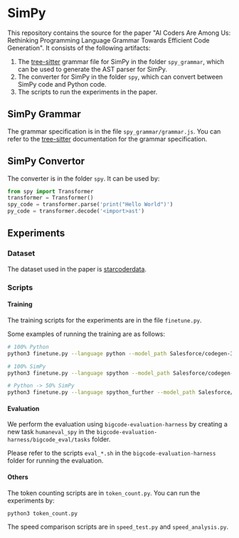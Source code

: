 
# SimPy
This repository contains the source for the paper "AI Coders Are Among Us: Rethinking Programming Language Grammar Towards Efficient Code Generation".
It consists of the following artifacts:
1. The [tree-sitter](https://tree-sitter.github.io/tree-sitter/creating-parsers#grammar-rules) grammar file for SimPy in the folder `spy_grammar`, which can be used to generate the AST parser for SimPy.
2. The converter for SimPy in the folder `spy`, which can convert between SimPy code and Python code.
3. The scripts to run the experiments in the paper.

##  SimPy Grammar
The grammar specification is in the file `spy_grammar/grammar.js`. You can refer to the [tree-sitter](https://tree-sitter.github.io/tree-sitter/creating-parsers#grammar-rules) documentation for the grammar specification.

## SimPy Convertor
The converter is in the folder `spy`. It can be used by:
```python
from spy import Transformer
transformer = Transformer()
spy_code = transformer.parse('print("Hello World")')
py_code = transformer.decode('<import>ast')
```

## Experiments

### Dataset
The dataset used in the paper is [starcoderdata](https://huggingface.co/datasets/bigcode/starcoderdata).

### Scripts

#### Training

The training scripts for the experiments are in the file `finetune.py`.

Some examples of running the training are as follows:
```bash
# 100% Python
python3 finetune.py --language python --model_path Salesforce/codegen-350M-nl --seq_length 512 --batch_size 8 --learning_rate 1.8e-4 --num_warmup_steps 3000 --dataset_name zhensuuu/starcoderdata_100star_py --epoch 5 --output_dir ./checkpoints/

# 100% SimPy
python3 finetune.py --language spython --model_path Salesforce/codegen-350M-nl --seq_length 512 --batch_size 8 --learning_rate 1.8e-4 --num_warmup_steps 3000 --dataset_name zhensuuu/starcoderdata_100star_py --epoch 5 --output_dir ./checkpoints/ 

# Python -> 50% SimPy
python3 finetune.py --language spython_further --model_path Salesforce/codegen-350M-nl --seq_length 512 --batch_size 8 --learning_rate 1.8e-4 --num_warmup_steps 3000 --dataset_name zhensuuu/starcoderdata_100star_py --epoch 5 --output_dir ./checkpoints/100star --further_train ./checkpoints/codegen-python/best_model --ratio 0.5
```

#### Evaluation
We perform the evaluation using `bigcode-evaluation-harness` by creating a new task `humaneval_spy` in the `bigcode-evaluation-harness/bigcode_eval/tasks` folder.

Please refer to the scripts `eval_*.sh` in the `bigcode-evaluation-harness` folder for running the evaluation.

#### Others
The token counting scripts are in `token_count.py`. 
You can run the experiments by:
```
python3 token_count.py
```

The speed comparison scripts are in `speed_test.py` and `speed_analysis.py`.